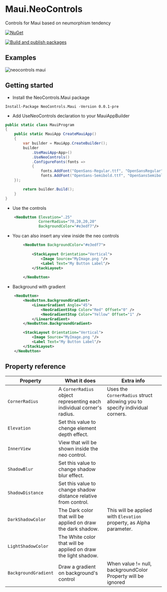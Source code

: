 # Maui.NeoControls

Controls for Maui based on neumorphism tendency

 [![NuGet](https://img.shields.io/nuget/v/NeoControls.Maui.svg)](https://www.nuget.org/packages/NeoControls.Maui/)
 
 [![Build and publish packages](https://github.com/felipebaltazar/Maui.NeoControls/actions/workflows/PackageCI.yml/badge.svg)](https://github.com/felipebaltazar/Maui.NeoControls/actions/workflows/PackageCI.yml)

## Examples

![neocontrols maui](https://user-images.githubusercontent.com/19656249/173261798-dee8093a-1dad-4e79-a35d-139bfac66fd5.gif)


## Getting started

- Install the NeoControls.Maui package

 ```
 Install-Package NeoControls.Maui -Version 0.0.1-pre
 ```

- Add UseNeoControls declaration to your MauiAppBuilder

```csharp
public static class MauiProgram
{
	public static MauiApp CreateMauiApp()
	{
		var builder = MauiApp.CreateBuilder();
		builder
			.UseMauiApp<App>()
			.UseNeoControls()
			.ConfigureFonts(fonts =>
			{
				fonts.AddFont("OpenSans-Regular.ttf", "OpenSansRegular");
				fonts.AddFont("OpenSans-Semibold.ttf", "OpenSansSemibold");
    });

		return builder.Build();
	}
}
```


- Use the controls

```xml
    <NeoButton Elevation=".25"
               CornerRadius="70,20,20,20"
               BackgroundColor="#e3edf7"/>
```

- You can also insert any view inside the neo controls

```xml
        <NeoButton BackgroundColor="#e3edf7">
            
            <StackLayout Orientation="Vertical">
                <Image Source="MyImage.png "/>
                <Label Text="My Button Label"/>
            </StackLayout>
            
        </NeoButton>
```

- Background with gradient

```xml
    <NeoButton>
        <NeoButton.BackgroundGradient>
            <LinearGradient Angle="45">
                <NeoGradientStop Color="Red" Offset="0" />
                <NeoGradientStop Color="Yellow" Offset="1" />
            </LinearGradient>
        </NeoButton.BackgroundGradient>

        <StackLayout Orientation="Vertical">
            <Image Source="MyImage.png "/>
            <Label Text="My Button Label"/>
        </StackLayout>
    </NeoButton>
```

## Property reference

| Property            | What it does                                                          | Extra info                                                                 |
| ------------------- | --------------------------------------------------------------------- | -------------------------------------------------------------------------- |
| `CornerRadius`      | A `CornerRadius` object representing each individual corner's radius. | Uses the `CornerRadius` struct allowing you to specify individual corners. |
| `Elevation`         | Set this value to chenge element depth effect.                        |                                                                            |
| `InnerView`         | View that will be shown inside the neo control.                       |                                                                            |
| `ShadowBlur`        | Set this value to change shadow blur effect.                          |                                                                            |
| `ShadowDistance`    | Set this value to change shadow distance relative from control.       |                                                                            |
| `DarkShadowColor`   | The Dark color that will be applied on draw the dark shadow.          | This will be applied with `Elevation` property, as Alpha parameter.        |
| `LightShadowColor`  | The White color that will be applied on draw the light shadow.        |                                                                            |
| `BackgroundGradient`| Draw a gradient on background's control                               | When value != null, backgroundColor Property will be ignored               |



